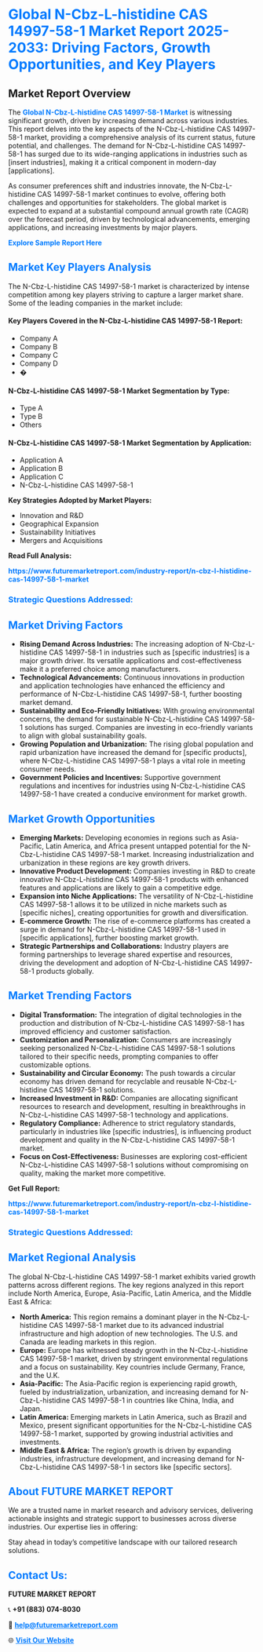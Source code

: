 <h1 style="color: #007BFF;">Global N-Cbz-L-histidine CAS 14997-58-1 Market Report 2025-2033: Driving Factors, Growth Opportunities, and Key Players</h1>

<section id="overview">
<h2>Market Report Overview</h2>
<p>The <a href="https://www.futuremarketreport.com/industry-report/n-cbz-l-histidine-cas-14997-58-1-market" style="color: #007BFF; text-decoration: none;"><strong>Global N-Cbz-L-histidine CAS 14997-58-1 Market</strong></a> is witnessing significant growth, driven by increasing demand across various industries. This report delves into the key aspects of the N-Cbz-L-histidine CAS 14997-58-1 market, providing a comprehensive analysis of its current status, future potential, and challenges. The demand for N-Cbz-L-histidine CAS 14997-58-1 has surged due to its wide-ranging applications in industries such as [insert industries], making it a critical component in modern-day [applications].</p>
<p>As consumer preferences shift and industries innovate, the N-Cbz-L-histidine CAS 14997-58-1 market continues to evolve, offering both challenges and opportunities for stakeholders. The global market is expected to expand at a substantial compound annual growth rate (CAGR) over the forecast period, driven by technological advancements, emerging applications, and increasing investments by major players.</p>
</section>

<section id="overview">
<p><a href="https://www.futuremarketreport.com/request-sample/reportId=119844" style="color: #007BFF; text-decoration: none;"><strong>Explore Sample Report Here</strong></a></p>
</section>

<section id="key-players">
<h2 style="color: #007BFF;">Market Key Players Analysis</h2>
<p>The N-Cbz-L-histidine CAS 14997-58-1 market is characterized by intense competition among key players striving to capture a larger market share. Some of the leading companies in the market include:</p>
<h4>Key Players Covered in the N-Cbz-L-histidine CAS 14997-58-1 Report:</h4>
<ul><li>Company A</li><li>Company B</li><li>Company C</li><li>Company D</li><li>�</li></ul>
<h4>N-Cbz-L-histidine CAS 14997-58-1 Market Segmentation by Type:</h4>
<ul><li>Type A</li><li>Type B</li><li>Others</li></ul>

<h4>N-Cbz-L-histidine CAS 14997-58-1 Market Segmentation by Application:</h4>
<ul><li>Application A</li><li>Application B</li><li>Application C</li><li>N-Cbz-L-histidine CAS 14997-58-1</li></ul>
<p><strong>Key Strategies Adopted by Market Players:</strong></p>
<ul>
<li>Innovation and R&D</li>
<li>Geographical Expansion</li>
<li>Sustainability Initiatives</li>
<li>Mergers and Acquisitions</li>
</ul>
</section>

<section>
<p><strong>Read Full Analysis: </strong></p><a href="https://www.futuremarketreport.com/industry-report/n-cbz-l-histidine-cas-14997-58-1-market" style="color: #007BFF; text-decoration: none;"><strong>https://www.futuremarketreport.com/industry-report/n-cbz-l-histidine-cas-14997-58-1-market</strong></a>
<h3 style="color: #007BFF;">Strategic Questions Addressed:</h3>
</section>

<section id="driving-factors">
<h2 style="color: #007BFF;">Market Driving Factors</h2>
<ul>
<li><strong>Rising Demand Across Industries:</strong> The increasing adoption of N-Cbz-L-histidine CAS 14997-58-1 in industries such as [specific industries] is a major growth driver. Its versatile applications and cost-effectiveness make it a preferred choice among manufacturers.</li>
<li><strong>Technological Advancements:</strong> Continuous innovations in production and application technologies have enhanced the efficiency and performance of N-Cbz-L-histidine CAS 14997-58-1, further boosting market demand.</li>
<li><strong>Sustainability and Eco-Friendly Initiatives:</strong> With growing environmental concerns, the demand for sustainable N-Cbz-L-histidine CAS 14997-58-1 solutions has surged. Companies are investing in eco-friendly variants to align with global sustainability goals.</li>
<li><strong>Growing Population and Urbanization:</strong> The rising global population and rapid urbanization have increased the demand for [specific products], where N-Cbz-L-histidine CAS 14997-58-1 plays a vital role in meeting consumer needs.</li>
<li><strong>Government Policies and Incentives:</strong> Supportive government regulations and incentives for industries using N-Cbz-L-histidine CAS 14997-58-1 have created a conducive environment for market growth.</li>
</ul>
</section>

<section id="growth-opportunities">
<h2 style="color: #007BFF;">Market Growth Opportunities</h2>
<ul>
<li><strong>Emerging Markets:</strong> Developing economies in regions such as Asia-Pacific, Latin America, and Africa present untapped potential for the N-Cbz-L-histidine CAS 14997-58-1 market. Increasing industrialization and urbanization in these regions are key growth drivers.</li>
<li><strong>Innovative Product Development:</strong> Companies investing in R&D to create innovative N-Cbz-L-histidine CAS 14997-58-1 products with enhanced features and applications are likely to gain a competitive edge.</li>
<li><strong>Expansion into Niche Applications:</strong> The versatility of N-Cbz-L-histidine CAS 14997-58-1 allows it to be utilized in niche markets such as [specific niches], creating opportunities for growth and diversification.</li>
<li><strong>E-commerce Growth:</strong> The rise of e-commerce platforms has created a surge in demand for N-Cbz-L-histidine CAS 14997-58-1 used in [specific applications], further boosting market growth.</li>
<li><strong>Strategic Partnerships and Collaborations:</strong> Industry players are forming partnerships to leverage shared expertise and resources, driving the development and adoption of N-Cbz-L-histidine CAS 14997-58-1 products globally.</li>
</ul>
</section>

<section id="trending-factors">
<h2 style="color: #007BFF;">Market Trending Factors</h2>
<ul>
<li><strong>Digital Transformation:</strong> The integration of digital technologies in the production and distribution of N-Cbz-L-histidine CAS 14997-58-1 has improved efficiency and customer satisfaction.</li>
<li><strong>Customization and Personalization:</strong> Consumers are increasingly seeking personalized N-Cbz-L-histidine CAS 14997-58-1 solutions tailored to their specific needs, prompting companies to offer customizable options.</li>
<li><strong>Sustainability and Circular Economy:</strong> The push towards a circular economy has driven demand for recyclable and reusable N-Cbz-L-histidine CAS 14997-58-1 solutions.</li>
<li><strong>Increased Investment in R&D:</strong> Companies are allocating significant resources to research and development, resulting in breakthroughs in N-Cbz-L-histidine CAS 14997-58-1 technology and applications.</li>
<li><strong>Regulatory Compliance:</strong> Adherence to strict regulatory standards, particularly in industries like [specific industries], is influencing product development and quality in the N-Cbz-L-histidine CAS 14997-58-1 market.</li>
<li><strong>Focus on Cost-Effectiveness:</strong> Businesses are exploring cost-efficient N-Cbz-L-histidine CAS 14997-58-1 solutions without compromising on quality, making the market more competitive.</li>
</ul>
</section>

<section>
<p><strong>Get Full Report: </strong></p><a href="https://www.futuremarketreport.com/industry-report/n-cbz-l-histidine-cas-14997-58-1-market" style="color: #007BFF; text-decoration: none;"><strong>https://www.futuremarketreport.com/industry-report/n-cbz-l-histidine-cas-14997-58-1-market</strong></a>
<h3 style="color: #007BFF;">Strategic Questions Addressed:</h3>
</section>


<section id="regional-analysis">
<h2 style="color: #007BFF;">Market Regional Analysis</h2>
<p>The global N-Cbz-L-histidine CAS 14997-58-1 market exhibits varied growth patterns across different regions. The key regions analyzed in this report include North America, Europe, Asia-Pacific, Latin America, and the Middle East & Africa:</p>
<ul>
<li><strong>North America:</strong> This region remains a dominant player in the N-Cbz-L-histidine CAS 14997-58-1 market due to its advanced industrial infrastructure and high adoption of new technologies. The U.S. and Canada are leading markets in this region.</li>
<li><strong>Europe:</strong> Europe has witnessed steady growth in the N-Cbz-L-histidine CAS 14997-58-1 market, driven by stringent environmental regulations and a focus on sustainability. Key countries include Germany, France, and the U.K.</li>
<li><strong>Asia-Pacific:</strong> The Asia-Pacific region is experiencing rapid growth, fueled by industrialization, urbanization, and increasing demand for N-Cbz-L-histidine CAS 14997-58-1 in countries like China, India, and Japan.</li>
<li><strong>Latin America:</strong> Emerging markets in Latin America, such as Brazil and Mexico, present significant opportunities for the N-Cbz-L-histidine CAS 14997-58-1 market, supported by growing industrial activities and investments.</li>
<li><strong>Middle East & Africa:</strong> The region’s growth is driven by expanding industries, infrastructure development, and increasing demand for N-Cbz-L-histidine CAS 14997-58-1 in sectors like [specific sectors].</li>
</ul>
</section>

<footer>
<h2 style="color: #007BFF;">About FUTURE MARKET REPORT</h2>
<p>We are a trusted name in market research and advisory services, delivering actionable insights and strategic support to businesses across diverse industries. Our expertise lies in offering:</p>

<p>Stay ahead in today’s competitive landscape with our tailored research solutions.</p>

<h2 style="color: #007BFF;">Contact Us:</h2>
<p><strong>FUTURE MARKET REPORT</strong></p>
<p>📞 <strong>+91 (883) 074-8030</strong></p>
<p>📧 <strong><a href="mailto:help@futuremarketreport.com" style="color: #007BFF;">help@futuremarketreport.com</a></strong></p>
<p>🌐 <strong><a href="https://www.futuremarketreport.com/" style="color: #007BFF;">Visit Our Website</a></strong></p>
</footer>